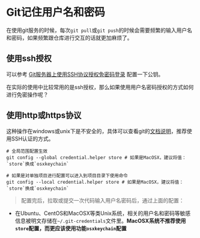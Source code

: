 # Git记住用户名和密码

在使用git服务的时候，每次`git pull`或`git push`的时候会需要频繁的输入用户名和密码，如果频繁跟仓库进行交互的话就更加麻烦了。

## 使用ssh授权

可以参考 [Git服务器上使用SSH协议授权免密码登录](/git/ssh-server-to-use-keyless-login-on-git-server.md) 配置一下公钥。

在实际的使用中比较常用的是ssh授权，那么如果使用用户名密码授权的方式如何进行免密操作呢？

## 使用http或https协议

这种操作在windows或unix下是不安全的，具体可以查看git的[文档说明](https://git-scm.com/book/zh/v2/Git-%E5%B7%A5%E5%85%B7-%E5%87%AD%E8%AF%81%E5%AD%98%E5%82%A8)，推荐使用SSH认证的方式。

```
# 全局范围配置生效
git config --global credential.helper store # 如果是MacOSX，建议将值：`store`换成`osxkeychain`

# 如果是对单独项目进行配置可以进入到项目目录下使用命令
git config --local credential.helper store # 如果是MacOSX，建议将值：`store`换成`osxkeychain`
```
> 配置完后，拉取或提交一次代码输入用户名密码后，通过上面的配置：
* 在Ubuntu、CentOS和MacOSX等类Unix系统，相关的用户名和密码等敏感信息被明文存储在`~/.git-credentials`文件里。**MacOSX系统不推荐使用`store`配置，而更应该使用功能`osxkeychain`配置**
